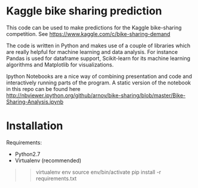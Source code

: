 Kaggle bike sharing prediction
============

This code can be used to make predictions for the Kaggle bike-sharing competition. See https://www.kaggle.com/c/bike-sharing-demand

The code is written in Python and makes use of a couple of libraries which are really helpful for machine learning and data analysis. For instance Pandas is used for dataframe support, Scikit-learn for its machine learning algorithms and Matplotlib for visualizations.

Ipython Notebooks are a nice way of combining presentation and code and interactively running parts of the program. A static version of the notebook in this repo can be found here http://nbviewer.ipython.org/github/arnov/bike-sharing/blob/master/Bike-Sharing-Analysis.ipynb

Installation
============

Requirements:

- Python2.7
- Virtualenv (recommended)

>> virtualenv env
>> source env/bin/activate
>> pip install -r requirements.txt
